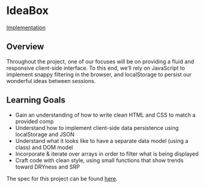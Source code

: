 # IdeaBox

[Implementation](https://lozitsky.github.io/proj_with_js/module1/idea-box/)

## Overview

Throughout the project, one of our focuses will be on providing a fluid and responsive client-side interface. To this end, we’ll rely on JavaScript to implement snappy filtering in the browser, and localStorage to persist our wonderful ideas between sessions.

## Learning Goals

- Gain an understanding of how to write clean HTML and CSS to match a provided comp
- Understand how to implement client-side data persistence using localStorage and JSON
- Understand what it looks like to have a separate data model (using a class) and DOM model
- Incorporate & iterate over arrays in order to filter what is being displayed
- Craft code with clean style, using small functions that show trends toward DRYness and SRP

The spec for this project can be found [here](https://frontend.turing.edu/projects/module-1/ideabox-group.html). 

